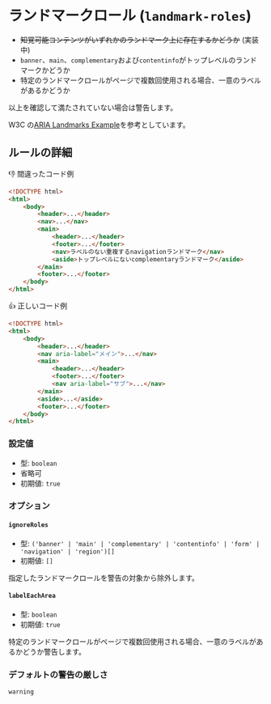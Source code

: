 # ランドマークロール (`landmark-roles`)

-   ~~知覚可能コンテンツがいずれかのランドマーク上に存在するかどうか~~ (実装中)
-   `banner`、`main`、`complementary`および`contentinfo`がトップレベルのランドマークかどうか
-   特定のランドマークロールがページで複数回使用される場合、一意のラベルがあるかどうか

以上を確認して満たされていない場合は警告します。

W3C の[ARIA Landmarks Example](https://www.w3.org/TR/wai-aria-practices/examples/landmarks/)を参考としています。

## ルールの詳細

👎 間違ったコード例

```html
<!DOCTYPE html>
<html>
	<body>
		<header>...</header>
		<nav>...</nav>
		<main>
			<header>...</header>
			<footer>...</footer>
			<nav>ラベルのない重複するnavigationランドマーク</nav>
			<aside>トップレベルにないcomplementaryランドマーク</aside>
		</main>
		<footer>...</footer>
	</body>
</html>
```

👍 正しいコード例

```html
<!DOCTYPE html>
<html>
	<body>
		<header>...</header>
		<nav aria-label="メイン">...</nav>
		<main>
			<header>...</header>
			<footer>...</footer>
			<nav aria-label="サブ">...</nav>
		</main>
		<aside>...</aside>
		<footer>...</footer>
	</body>
</html>
```

### 設定値

-   型: `boolean`
-   省略可
-   初期値: `true`

### オプション

#### `ignoreRoles`

-   型: `('banner' | 'main' | 'complementary' | 'contentinfo' | 'form' | 'navigation' | 'region')[]`
-   初期値: `[]`

指定したランドマークロールを警告の対象から除外します。

#### `labelEachArea`

-   型: `boolean`
-   初期値: `true`

特定のランドマークロールがページで複数回使用される場合、一意のラベルがあるかどうか警告します。

### デフォルトの警告の厳しさ

`warning`
